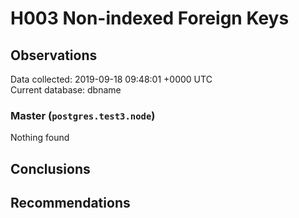 # H003 Non-indexed Foreign Keys #

## Observations ##
Data collected: 2019-09-18 09:48:01 +0000 UTC  
Current database: dbname  


### Master (`postgres.test3.node`) ###



Nothing found



## Conclusions ##


## Recommendations ##

